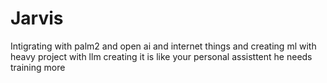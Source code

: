 # Jarvis
Intigrating with palm2 and open ai and internet things and creating ml with heavy project with llm creating it is like your personal assisttent he needs training more 
